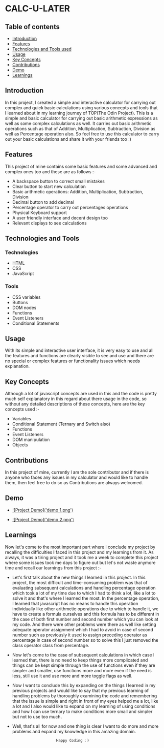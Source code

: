 # CALC-U-LATER


## Table of contents

- [Introduction](#introduction)
- [Features](#features)
- [Technologies and Tools used](#technologies-and-tools)
- [Usage](#usage)
- [Key Concepts](#key-concepts)
- [Contributions](#contributions)
- [Demo](#demo)
- [Learnings](#learnings)

## Introduction

In this project, I created a simple and interactive calculator for carrying out complex and quick basic calculations using various concepts and tools that I learned about in my learning journey of TOP(The Odin Project). This is a simple and basic calculator for carrying out basic arithmetic expressions as well as some complex calculations as well. It carries out basic arithmetic operations such as that of Addition, Multiplication, Subtraction, Division as well as Percentage operation also. So feel free to use this calculator to carry out your basic calculations and share it with your friends too :)

## Features 

This project of mine contains some basic features and some advanced and complex ones too and these are as follows :-

- A backspace button to correct small mistakes
- Clear button to start new calculation
- Basic arithmetic operations: Addition, Multiplication, Subtraction, Division
- Decimal button to add decimal
- Percentage operator to carry out percentages operations
- Physical Keyboard support
- A user friendly interface and decent design too
- Relevant displays to see calculations

## Technologies and Tools

### Technologies

- HTML
- CSS
- JavaScript

### Tools

- CSS variables
- Buttons
- DOM nodes
- Functions
- Event Listeners
- Conditional Statements

## Usage 

With its simple and interactive user interface, it is very easy to use and all the features and functions are clearly visible to see and use and there are no special or complex features or functionality issues which needs explanation.

## Key Concepts

Although a lot of javascript concepts are used in this and the code is pretty much self explanatory in this regard about there usage in the code, so without any detailed descriptions of these concepts, here are the key concepts used :-

- Variables 
- Conditional Statement (Ternary and Switch also)
- Functions
- Event Listeners
- DOM manipulation
- Objects

## Contributions

In this project of mine, currently I am the sole contributor and if there is anyone who faces any issues in my calculator and would like to handle them, then feel free to do so as Contributions are always welcomed.

## Demo

- [![Project Demo]('demo 1.png')](https://github.com/AdiSharma-bot/CALC-U-LATER/blob/main/demo-pics/demo-pic1.png)


- [![Project Demo]('demo 2.png')](https://github.com/AdiSharma-bot/CALC-U-LATER/blob/main/demo-pics/demo-pic2.png)

## Learnings

Now let's come to the most important part where I conclude my project by recalling the difficulties I faced in this project and my learnings from it. As always, it was a tiring project and it took me a week to complete this project where some issues took me days to figure out but let's not waste anymore time and recall our learnings from this project :-

- Let's first talk about the new things I learned in this project. In this project, the most difficult and time-consuming problem was that of evaluating subsequent calculations and handling percentage operation which took a lot of my time due to which I had to think a lot, like a lot to solve it and that's where I learned the most. In the percentage operation, I learned that javascript has no means to handle this operation individually like other arithmetic operations due to which to handle it, we have to create a formula ourselves and this formula has to be different in the case of both first number and second number which you can look at my code. And there were other problems were there as well like setting adequate operator assignment which I had to avoid in case of second number such as previously it used to assign preceding operator as percentage in case of second number so to solve this I just removed the class operator class from percentage.

- Now let's come to the case of subsequent calculations in which case I learned that, there is no need to keep things more complicated and things can be kept simple through the use of functions even if they are simpler and smaller, use functions more and more even if the need is less, still use it and use more and more toggle flags as well.

- Now I want to conclude this by expanding on the things I learned in my previous projects and would like to say that my previous learning of handling problems by thoroughly examining the code and remembering that the issue is simple and right in front of my eyes helped me a lot, like a lot and I also would like to expand on my learning of using conditions and how I can use ternary to make conditions more small and simpler but not to use too much.

- Well, that's all for now and one thing is clear I want to do more and more problems and expand my knowledge in this amazing domain.


                          Happy Coding :)